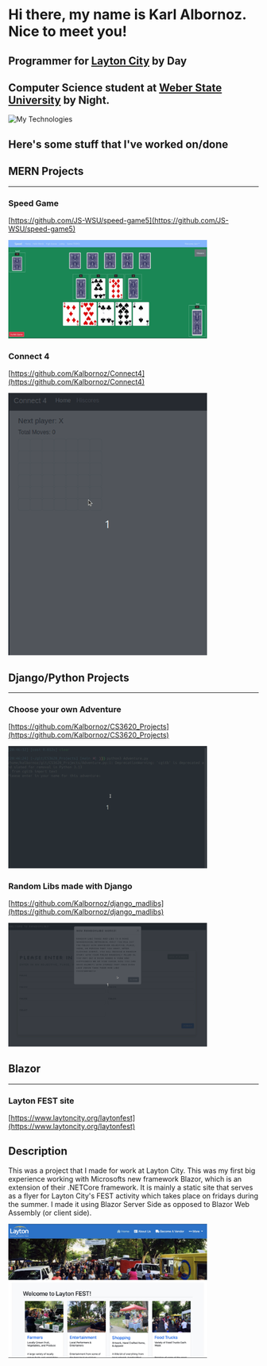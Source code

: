 # Hi there, my name is Karl Albornoz. Nice to meet you!

## Programmer for [Layton City](https://laytoncity.org) by Day
## Computer Science student at [Weber State University](https://weber.edu) by Night.

![My Technologies](https://github-readme-tech-stack.vercel.app/api/cards?title=My+Technologies&lineCount=2&bg=%230D1117&badge=%23161B22&border=%2321262D&titleColor=%2358A6FF&line1=react%2Creact%2C58a6ff%3Bmongodb%2CMongo%2C2ab526%3Bhtml5%2CHTML%2Cb57320%3Bcss3%2CCSS%2C208ebd%3Bjavascript%2CJS%2Cadba1e%3B&line2=blazor%2CBlazor%2Ca223dc%3Bcsharp%2Ccsharp%2C8f67d0%3B.net%2C.net%2Cc594ff%3B)

## Here's some stuff that I've worked on/done

## MERN Projects
-----------------------------------------------
### Speed Game

[https://github.com/JS-WSU/speed-game5](https://github.com/JS-WSU/speed-game5)

<img src="speed.gif" alt="speed demo" width="400"/>

### Connect 4

[https://github.com/Kalbornoz/Connect4](https://github.com/Kalbornoz/Connect4)

<img src="Connect4.gif" alt="connect 4 demo" width="400"/>

## Django/Python Projects
-----------------------------------------------
### Choose your own Adventure

[https://github.com/Kalbornoz/CS3620_Projects](https://github.com/Kalbornoz/CS3620_Projects)

<img src="adventure.gif" alt="adventure demo" width="400"/>

### Random Libs made with Django

[https://github.com/Kalbornoz/django_madlibs](https://github.com/Kalbornoz/django_madlibs)

<img src="randomlibs.gif" alt="randomlibs" width="400"/>

## Blazor
-----------------------------------------------

### Layton FEST site
[https://www.laytoncity.org/laytonfest](https://www.laytoncity.org/laytonfest)

## Description

This was a project that I made for work at Layton City. This was my first big experience working with Microsofts new framework Blazor, which is an extension of their .NETCore framework. It is mainly a static site that serves as a flyer for Layton City's FEST activity which takes place on fridays during the summer. I made it using Blazor Server Side as opposed to Blazor Web Assembly (or client side).

<img src="Fest.jpg" alt="fest landing page" width="400"/>

<!--
**Kalbornoz/Kalbornoz** is a ✨ _special_ ✨ repository because its `README.md` (this file) appears on your GitHub profile.

Here are some ideas to get you started:

- 🔭 I’m currently working on ...
- 🌱 I’m currently learning ...
- 👯 I’m looking to collaborate on ...
- 🤔 I’m looking for help with ...
- 💬 Ask me about ...
- 📫 How to reach me: ...
- 😄 Pronouns: ...
- ⚡ Fun fact: ...
-->
